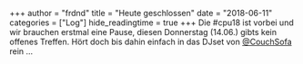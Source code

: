 +++
author = "frdnd"
title = "Heute geschlossen"
date = "2018-06-11"
categories = ["Log"]
hide_readingtime = true
+++
Die #cpu18 ist vorbei und wir brauchen erstmal eine Pause, diesen Donnerstag (14.06.) gibts kein offenes Treffen. Hört doch bis dahin einfach in das DJset von [@CouchSofa](https://www.mixcloud.com/couchsofa/couchsofa-c2h3cln-rerekorder-live-at-cpu18/) rein ...

